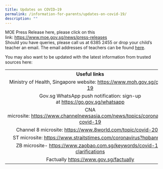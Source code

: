 ```yaml
---
title: Updates on COVID–19
permalink: /information-for-parents/updates-on-covid-19/
description: ""
---
```

<p>MOE Press Release here, please click on this link:&nbsp;<a href="https://www.moe.gov.sg/news/press-releases" target="_blank" rel="noopener">https://www.moe.gov.sg/news/press-releases</a><br />Should you have queries, please call us at 6385 2455 or drop your child&rsquo;s teacher an email. The email addresses of teachers can be found&nbsp;<a href="https://chijourladyofthenativity.moe.edu.sg/contact-us/email-contacts" target="_blank" rel="noopener">here</a>.</p>
<p>You may also want to be updated with the latest information from trusted sources here:</p>
<table>
<tbody>
<tr>
<th style="text-align: center;">Useful links</th>
</tr>
<tr>
<td style="text-align: center;">Ministry of Health, Singapore website:&nbsp;<a href="https://www.moh.gov.sg/covid-19" target="_blank" rel="noopener" data-saferedirecturl="https://www.google.com/url?q=https://www.moh.gov.sg/2019-ncov-wuhan&amp;source=gmail&amp;ust=1580343594600000&amp;usg=AFQjCNEMeoQyaH9Y07zh5G_t4me7RDx1fA">https://www.moh.gov.sg/covid-19</a></td>
</tr>
<tr>
<td style="text-align: center;">Gov.sg WhatsApp push notification: sign-up at&nbsp;<a href="https://go.gov.sg/whatsapp" target="_blank" rel="noopener" data-saferedirecturl="https://www.google.com/url?q=https://go.gov.sg/whatsapp&amp;source=gmail&amp;ust=1580343594600000&amp;usg=AFQjCNG5dy0XsEA8rzNNmCjIk5vcL29v_A">https://go.gov.sg/whatsapp</a></td>
</tr>
<tr>
<td style="text-align: center;">CNA microsite:&nbsp;<a href="https://www.channelnewsasia.com/news/topics/coronavirus-covid-19" target="_blank" rel="noopener">https://www.channelnewsasia.com/news/topics/coronavirus-covid-19</a></td>
</tr>
<tr>
<td style="text-align: center;">Channel 8 microsite:&nbsp;<a href="https://www.8world.com/topic/covid-2019" target="_blank" rel="noopener">https://www.8world.com/topic/covid-2019</a></td>
</tr>
<tr>
<td style="text-align: center;">ST microsite: <a href="https://www.straitstimes.com/coronavirus?hpbanner=" target="_blank" rel="noopener" data-saferedirecturl="https://www.google.com/url?q=https://www.straitstimes.com/tags/wuhan-virus&amp;source=gmail&amp;ust=1580343594600000&amp;usg=AFQjCNGtxzsC4geQh3YrjLAjwWmkkJaM2Q">https://www.straitstimes.com/coronavirus?hpbanner=</a></td>
</tr>
<tr>
<td style="text-align: center;">ZB microsite-&nbsp;<a href="https://www.zaobao.com.sg/keywords/covid-19-clarifications" target="_blank" rel="noopener">https://www.zaobao.com.sg/keywords/covid-19-clarifications</a></td>
</tr>
<tr>
<td style="text-align: center;">Factually <a href="https://www.gov.sg/factually" target="_blank" rel="noopener" data-saferedirecturl="https://www.google.com/url?q=https://www.gov.sg/factually&amp;source=gmail&amp;ust=1580343594600000&amp;usg=AFQjCNEqq2jNCdpjRgzh3VLDOlfIniq_gQ">https://www.gov.sg/factually</a></td>
</tr>
</tbody>
</table>